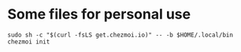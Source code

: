 # Some files for personal use

```
sudo sh -c "$(curl -fsLS get.chezmoi.io)" -- -b $HOME/.local/bin
chezmoi init 

```
